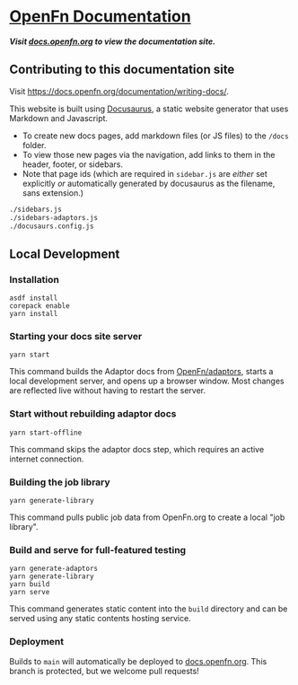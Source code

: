 # [OpenFn Documentation](https://docs.openfn.org)

**_Visit [docs.openfn.org](https://docs.openfn.org) to view the documentation
site._**

## Contributing to this documentation site

Visit https://docs.openfn.org/documentation/writing-docs/.

This website is built using [Docusaurus](https://docusaurus.io/), a static
website generator that uses Markdown and Javascript.

- To create new docs pages, add markdown files (or JS files) to the `/docs`
  folder.
- To view those new pages via the navigation, add links to them in the header,
  footer, or sidebars.
- Note that page ids (which are required in `sidebar.js` are _either_ set
  explicitly _or_ automatically generated by docusaurus as the filename, sans
  extension.)

```sh
./sidebars.js
./sidebars-adaptors.js
./docusaurs.config.js
```

## Local Development

### Installation

```console
asdf install
corepack enable
yarn install
```

### Starting your docs site server

```console
yarn start
```

This command builds the Adaptor docs from
[OpenFn/adaptors](https://github.com/OpenFn/adaptors), starts a local
development server, and opens up a browser window. Most changes are reflected
live without having to restart the server.

### Start without rebuilding adaptor docs

```
yarn start-offline
```

This command skips the adaptor docs step, which requires an active internet
connection.

### Building the job library

```
yarn generate-library
```

This command pulls public job data from OpenFn.org to create a local "job
library".

### Build and serve for full-featured testing

```console
yarn generate-adaptors
yarn generate-library
yarn build
yarn serve
```

This command generates static content into the `build` directory and can be
served using any static contents hosting service.

### Deployment

Builds to `main` will automatically be deployed to
[docs.openfn.org](https://docs.openfn.org). This branch is protected, but we
welcome pull requests!
